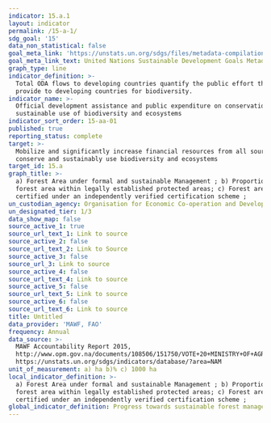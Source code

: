 ```yaml
---
indicator: 15.a.1
layout: indicator
permalink: /15-a-1/
sdg_goal: '15'
data_non_statistical: false
goal_meta_link: 'https://unstats.un.org/sdgs/files/metadata-compilation/Metadata-Goal-15.pdf '
goal_meta_link_text: United Nations Sustainable Development Goals Metadata (PDF 4.0 MB)
graph_type: line
indicator_definition: >-
  Total ODA flows to developing countries quantify the public effort that donors
  provide to developing countries for biodiversity.
indicator_name: >-
  Official development assistance and public expenditure on conservation and
  sustainable use of biodiversity and ecosystems
indicator_sort_order: 15-aa-01
published: true
reporting_status: complete
target: >-
  Mobilize and significantly increase financial resources from all sources to
  conserve and sustainably use biodiversity and ecosystems
target_id: 15.a
graph_title: >-
  a) Forest Area under formal and sustainable Management ; b) Proportion of
  forest area within legally established protected areas; c) Forest area
  certified under an independently verified certification scheme ; 
un_custodian_agency: Organisation for Economic Co-operation and Development (OECD)
un_designated_tier: 1/3
data_show_map: false
source_active_1: true
source_url_text_1: Link to source
source_active_2: false
source_url_text_2: Link to Source
source_active_3: false
source_url_3: Link to source
source_active_4: false
source_url_text_4: Link to source
source_active_5: false
source_url_text_5: Link to source
source_active_6: false
source_url_text_6: Link to source
title: Untitled
data_provider: 'MAWF, FAO'
frequency: Annual
data_source: >-
  MAWF Accountability Report 2015, 
  http://www.opm.gov.na/documents/108506/151750/VOTE+20+MINISTRY+OF+AGRICULTURE+WATER+AND+FORESTRY.pdf/eac0011c-efe2-4c15-8ed8-852b57f78bcf
  https://unstats.un.org/sdgs/indicators/database/?area=NAM
unit_of_measurement: a) ha b)% c) 1000 ha
local_indicator_definition: >-
  a) Forest Area under formal and sustainable Management ; b) Proportion of
  forest area within legally established protected areas; c) Forest area
  certified under an independently verified certification scheme ; 
global_indicator_definition: Progress towards sustainable forest management
---
```


